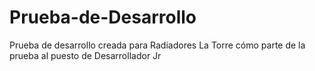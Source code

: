 # Prueba-de-Desarrollo
Prueba de desarrollo creada para Radiadores La Torre cómo parte de la prueba al puesto de Desarrollador Jr
